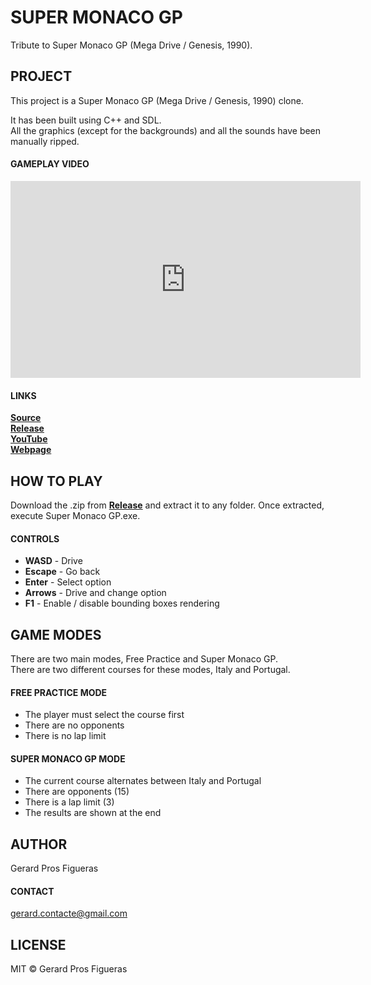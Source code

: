 # SUPER MONACO GP

Tribute to Super Monaco GP (Mega Drive / Genesis, 1990).

## PROJECT

This project is a Super Monaco GP (Mega Drive / Genesis, 1990) clone.

It has been built using C++ and SDL.  
All the graphics (except for the backgrounds) and all the sounds have been manually ripped.

#### GAMEPLAY VIDEO

<iframe width="560" height="315" src="https://www.youtube.com/embed/QmTnS4AiaXg" frameborder="0" allowfullscreen></iframe>

#### LINKS

**[Source](https://github.com/gerardpf2/SuperMonacoGP)**  
**[Release](https://github.com/gerardpf2/SuperMonacoGP/releases)**  
**[YouTube](https://youtu.be/QmTnS4AiaXg)**  
**[Webpage](https://gerardpf2.github.io/SuperMonacoGP/)**

## HOW TO PLAY

Download the .zip from **[Release](https://github.com/gerardpf2/SuperMonacoGP/releases)** and extract it to any folder. Once extracted, execute Super Monaco GP.exe.

#### CONTROLS

- **WASD** - Drive
- **Escape** - Go back
- **Enter** - Select option
- **Arrows** - Drive and change option
- **F1** - Enable / disable bounding boxes rendering

## GAME MODES

There are two main modes, Free Practice and Super Monaco GP.  
There are two different courses for these modes, Italy and Portugal.

#### FREE PRACTICE MODE

- The player must select the course first
- There are no opponents
- There is no lap limit

#### SUPER MONACO GP MODE

- The current course alternates between Italy and Portugal
- There are opponents (15)
- There is a lap limit (3)
- The results are shown at the end

## AUTHOR

Gerard Pros Figueras

#### CONTACT

gerard.contacte@gmail.com

## LICENSE

MIT © Gerard Pros Figueras